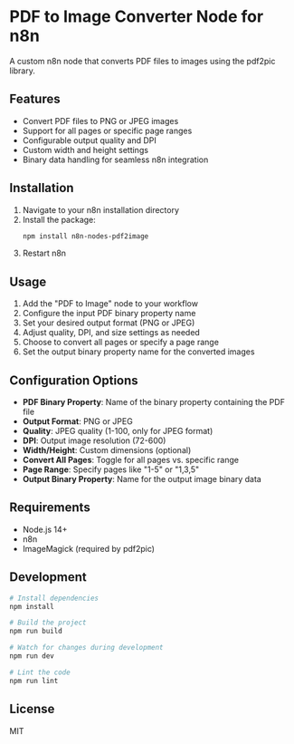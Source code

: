 # PDF to Image Converter Node for n8n

A custom n8n node that converts PDF files to images using the pdf2pic library.

## Features

- Convert PDF files to PNG or JPEG images
- Support for all pages or specific page ranges
- Configurable output quality and DPI
- Custom width and height settings
- Binary data handling for seamless n8n integration

## Installation

1. Navigate to your n8n installation directory
2. Install the package:
   ```bash
   npm install n8n-nodes-pdf2image
   ```
3. Restart n8n

## Usage

1. Add the "PDF to Image" node to your workflow
2. Configure the input PDF binary property name
3. Set your desired output format (PNG or JPEG)
4. Adjust quality, DPI, and size settings as needed
5. Choose to convert all pages or specify a page range
6. Set the output binary property name for the converted images

## Configuration Options

- **PDF Binary Property**: Name of the binary property containing the PDF file
- **Output Format**: PNG or JPEG
- **Quality**: JPEG quality (1-100, only for JPEG format)
- **DPI**: Output image resolution (72-600)
- **Width/Height**: Custom dimensions (optional)
- **Convert All Pages**: Toggle for all pages vs. specific range
- **Page Range**: Specify pages like "1-5" or "1,3,5"
- **Output Binary Property**: Name for the output image binary data

## Requirements

- Node.js 14+
- n8n
- ImageMagick (required by pdf2pic)

## Development

```bash
# Install dependencies
npm install

# Build the project
npm run build

# Watch for changes during development
npm run dev

# Lint the code
npm run lint
```

## License

MIT
